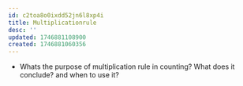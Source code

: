 ```yaml
---
id: c2toa8o0ixdd52jn6l8xp4i
title: Multiplicationrule
desc: ''
updated: 1746881108900
created: 1746881060356
---
```




- Whats the purpose of multiplication rule in counting? What does it conclude? and when to use it?